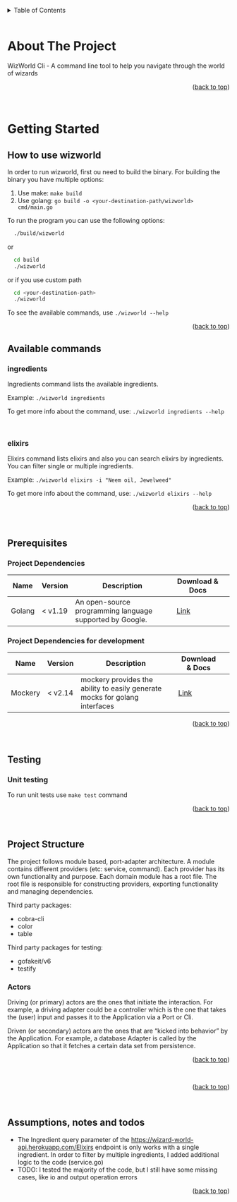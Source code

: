 <a name="readme-top" id="readme-top"></a>

<!-- TABLE OF CONTENTS -->
<details>
  <summary>Table of Contents</summary>
  <ol>
    <li>
      <a href="#about-the-project">About The Project</a>
    </li>
    <li>
      <a href="#getting-started">Getting Started</a>
      <ul>
        <li><a href="#how-to-use-wizworld">How to use</a></li>
        <li><a href="#available-commands">Available Commands</a></li>
        <li><a href="#prerequisites">Prerequisites</a></li>
      </ul>
    </li>
    <li>
      <a href="#testing">Testing</a>
      <ul>
        <li><a href="#unit-testing">Unit Testing</a></li>
      </ul>
    </li>
    <li>
      <a href="#project-structure">Project Structure</a>
      <ul>
        <li><a href="#actors">Actors</a></li>
      </ul>
    </li>
        <li>
      <a href="#assumptions-notes-and-todos">Assumptions, notes and todos</a>
    </li>
  </ol>
</details>

<br/>

<!-- ABOUT THE PROJECT -->

# About The Project

WizWorld Cli - A command line tool to help you navigate through the world of wizards

<p align="right">(<a href="#readme-top">back to top</a>)</p>

<br/>

# Getting Started

## How to use wizworld

In order to run wizworld, first ou need to build the binary. For building the binary you have multiple options:

1. Use make: `make build`
2. Use golang: `go build -o <your-destination-path/wizworld> cmd/main.go`

To run the program you can use the following options:

```bash
  ./build/wizworld
```

or

```bash
  cd build
  ./wizworld
```

or if you use custom path

```bash
  cd <your-destination-path>
  ./wizworld
```

To see the available commands, use `./wizworld --help`

<p align="right">(<a href="#readme-top">back to top</a>)</p>

## Available commands

### ingredients
Ingredients command lists the available ingredients.

Example: ``` ./wizworld ingredients ```

To get more info about the command, use: ```./wizworld ingredients --help```

<br/>

### elixirs
Elixirs command lists elixirs and also you can search elixirs by ingredients. You can filter single or multiple ingredients.

Example: ``` ./wizworld elixirs -i "Neem oil, Jewelweed" ```

To get more info about the command, use: ```./wizworld elixirs --help```

<p align="right">(<a href="#readme-top">back to top</a>)</p>
<br/>

## Prerequisites
### Project Dependencies
| Name | Version | Description | Download & Docs |   |
|------|---------|-------------|------|---|
| Golang | < v1.19 | An open-source programming language supported by Google.  | [Link](https://go.dev/)  |   |

### Project Dependencies for development
| Name | Version | Description | Download & Docs |   |
|------|---------|-------------|------|---|
| Mockery | < v2.14 | mockery provides the ability to easily generate mocks for golang interfaces | [Link](https://github.com/vektra/mockery)  |   |

<p align="right">(<a href="#readme-top">back to top</a>)</p>
<br/>

## Testing
### Unit testing
To run unit tests use ```make test``` command


<p align="right">(<a href="#readme-top">back to top</a>)</p>
<br/>

## Project Structure
The project follows module based, port-adapter architecture. A module contains different providers (etc: service, command). Each provider has its own functionality and purpose. Each domain module has a root file. The root file is responsible for constructing  providers, exporting functionality and managing dependencies.

Third party packages:
- cobra-cli
- color
- table

Third party packages for testing:
- gofakeit/v6
- testify


### Actors
Driving (or primary) actors are the ones that initiate the interaction. For example, a driving adapter could be a controller which is the one that takes the (user) input and passes it to the Application via a Port or Cli.

Driven (or secondary) actors are the ones that are “kicked into behavior” by the Application. For example, a database Adapter is called by the Application so that it fetches a certain data set from persistence.

<p align="right">(<a href="#readme-top">back to top</a>)</p>
<br/>

<p align="right">(<a href="#readme-top">back to top</a>)</p>
<br/>

## Assumptions, notes and todos

- The Ingredient query parameter of the https://wizard-world-api.herokuapp.com/Elixirs endpoint is only works with a single ingredient. In order to filter by multiple ingredients, I added additional logic to the code (service.go)
- TODO: I tested the majority of the code, but I still have some missing cases, like io and output operation errors

<p align="right">(<a href="#readme-top">back to top</a>)</p>
<br/>
